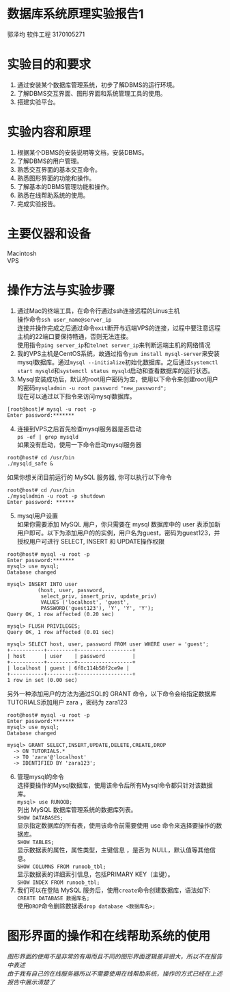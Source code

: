 # 数据库系统原理实验报告1

郭泽均 软件工程 3170105271</br>

# 实验目的和要求

1. 通过安装某个数据库管理系统，初步了解DBMS的运行环境。
2. 了解DBMS交互界面、图形界面和系统管理工具的使用。
3. 搭建实验平台。

# 实验内容和原理

1.	根据某个DBMS的安装说明等文档，安装DBMS。
2.	了解DBMS的用户管理。
3.	熟悉交互界面的基本交互命令。
4.	熟悉图形界面的功能和操作。
5.	了解基本的DBMS管理功能和操作。
6.	熟悉在线帮助系统的使用。
7.	完成实验报告。

# 主要仪器和设备

Macintosh</br>
VPS

# 操作方法与实验步骤

1. 通过Mac的终端工具，在命令行通过ssh连接远程的Linus主机 </br>
操作命令`ssh user_name@server_ip`</br>
连接并操作完成之后通过命令`exit`断开与远端VPS的连接，过程中要注意远程主机的22端口要保持畅通，否则无法连接。</br>
使用指令`ping server_ip`和`telnet server_ip`来判断远端主机的网络情况
2. 我的VPS主机是CentOS系统，故通过指令`yum install mysql-server`来安装mysql数据库。通过`mysql --initialize`初始化数据库。之后通过`systemctl start mysqld`和`systemctl status mysqld`启动和查看数据库的运行状态。
3. Mysql安装成功后，默认的root用户密码为空，使用以下命令来创建root用户的密码`mysqladmin -u root password "new_password";`</br>
现在可以通过以下指令来访问mysql数据库。</br>
```
[root@host]# mysql -u root -p
Enter password:*******
```
4. 连接到VPS之后首先检查mysql服务器是否启动</br>
`ps -ef | grep mysqld`</br>
如果没有启动，使用一下命令启动mysql服务器</br>
```
root@host# cd /usr/bin
./mysqld_safe &
```
如果你想关闭目前运行的 MySQL 服务器, 你可以执行以下命令
```
root@host# cd /usr/bin
./mysqladmin -u root -p shutdown
Enter password: ******
```
5. mysql用户设置</br>
如果你需要添加 MySQL 用户，你只需要在 mysql 数据库中的 user 表添加新用户即可。以下为添加用户的的实例，用户名为guest，密码为guest123，并授权用户可进行 SELECT, INSERT 和 UPDATE操作权限
  ```
  root@host# mysql -u root -p
  Enter password:*******
  mysql> use mysql;
  Database changed

  mysql> INSERT INTO user
            (host, user, password,
             select_priv, insert_priv, update_priv)
             VALUES ('localhost', 'guest',
             PASSWORD('guest123'), 'Y', 'Y', 'Y');
  Query OK, 1 row affected (0.20 sec)

  mysql> FLUSH PRIVILEGES;
  Query OK, 1 row affected (0.01 sec)

  mysql> SELECT host, user, password FROM user WHERE user = 'guest';
  +-----------+---------+------------------+
  | host      | user    | password         |
  +-----------+---------+------------------+
  | localhost | guest | 6f8c114b58f2ce9e |
  +-----------+---------+------------------+
  1 row in set (0.00 sec)
  ```
  另外一种添加用户的方法为通过SQL的 GRANT 命令，以下命令会给指定数据库TUTORIALS添加用户 zara ，密码为 zara123

  ```
  root@host# mysql -u root -p
  Enter password:*******
  mysql> use mysql;
  Database changed

  mysql> GRANT SELECT,INSERT,UPDATE,DELETE,CREATE,DROP
    -> ON TUTORIALS.*
    -> TO 'zara'@'localhost'
    -> IDENTIFIED BY 'zara123';
  ```
6. 管理mysql的命令 </br>
选择要操作的Mysql数据库，使用该命令后所有Mysql命令都只针对该数据库。</br>
`mysql> use RUNOOB;`</br>
列出 MySQL 数据库管理系统的数据库列表。</br>
`SHOW DATABASES;`</br>
显示指定数据库的所有表，使用该命令前需要使用 use 命令来选择要操作的数据库。</br>
`SHOW TABLES;`</br>
显示数据表的属性，属性类型，主键信息 ，是否为 NULL，默认值等其他信息。</br>
`SHOW COLUMNS FROM runoob_tbl;`</br>
显示数据表的详细索引信息，包括PRIMARY KEY（主键）。</br>
`SHOW INDEX FROM runoob_tbl;`
7. 我们可以在登陆 MySQL 服务后，使用`create`命令创建数据库，语法如下:</br>
  `CREATE DATABASE 数据库名;`</br>
  使用`DROP`命令删除数据表`drop database <数据库名>;`

# 图形界面的操作和在线帮助系统的使用

*图形界面的使用不是非常的有用而且不同的图形界面逻辑差异很大，所以不在报告中表述</br>
由于我有自己的在线服务器所以不需要使用在线帮助系统，操作的方式已经在上述报告中展示清楚了*
